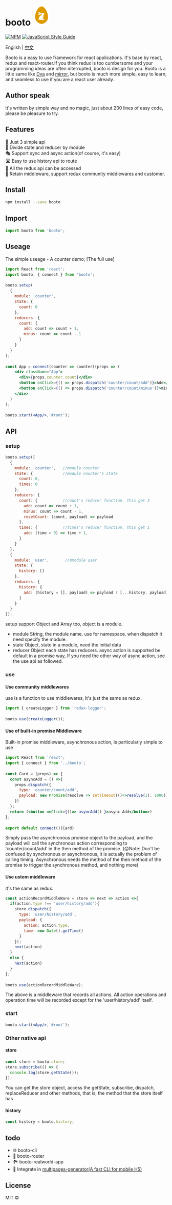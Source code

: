>
# booto ![images](./icon.png) 
[![NPM](https://img.shields.io/npm/v/booto.svg)](https://www.npmjs.com/package/booto) [![JavaScript Style Guide](https://img.shields.io/badge/code_style-standard-brightgreen.svg)](https://standardjs.com)

English | [中文](./README_ZH.md)

Booto is a easy to use framework for react applications. It's base by react, redux and react-router.If you think redux is too cumbersome and your programming ideas are often interrupted, booto is design for you. Booto is a little same like [Dva](https://github.com/dvajs/dva) and [mirror](https://github.com/mirrorjs/mirror), but booto is much more simple, easy to learn, and seamless to use if you are a react user already. 

## Author speak
It's written by simple way and no magic, just about 200 lines of easy code, please be pleasure to try.  

## Features
🎽 Just 3 simple api  
🕋 Divide state and reducer by module   
🎭 Support sync and async action(of course, it's easy)  
🛣️ Easy to use history api to route  
🌆 All the redux api can be accessed  
🎨 Retain middleware, support redux community middlewares and customer.

## Install

```bash
npm install --save booto
```

## Import
```jsx
import booto from 'booto';
```

## Useage

The simple useage - A counter demo;
[The full use]

```jsx
import React from 'react';
import booto, { connect } from 'booto';

booto.setup(
  {
    module: 'counter',
    state: {
      count: 0
    },
    reducers: {
      count: {
        add: count => count + 1,
        minus: count => count - 1
      }
    }
  }
);

const App = connect(counter => counter)(props => (
    <div className="App">
      <div>{props.counter.count}</div>
      <button onClick={() => props.dispatch('counter/count/add')}>Add</button>
      <button onClick={() => props.dispatch('counter/count/minus')}>minus</button>
    </div>
  )
);

booto.start(<App/>,'#root');

```

## API

### setup
```jsx
booto.setup([
  {
    module: 'counter',   //module counter
    state: {             //module counter's state
      count: 0,          
      times: 0
    },
    reducers: {
      count: {           //count's reducer function. this get 3
        add: count => count + 1,
        minus: count => count - 1,
        resetCount: (count, payload) => payload
      },
      times: {           //times's reducer function. this get 1
        add: (time = 0) => time + 1,
      }
    }
  },
  {
    module: 'user',       //mmodule user
    state: {
      history: []
    },
    reducers: {
      history: {
        add: (history = [], payload) => payload ? [...history, payload] : history
      }
    }
  }
]);
```
setup support Object and Array too, object is a module.
- module String, the module name. use for namespace. when dispatch it need specify the module.
- state Object, state in a module, need the initial data
- reducer Object each state has reducers. async action is supported be default in a promise way, If you need the other way of async action, see the use api as followed.

### use

#### Use community middlewares
use is a function to use middlewares, It's just the same as redux.
```javascript
import { createLogger } from 'redux-logger';

booto.use(createLogger());
```

#### Use of built-in promise Middleware
Built-in promise middleware, asynchronous action, is particularly simple to use

```jsx
import React from 'react';
import { connect } from '../booto';

const Card = (props) => {
  const asyncAdd = () =>{
    props.dispatch({
      type: 'counter/count/add',
      payload: new Promise(resolve => setTimeout(()=>resolve(1), 1000))
    })
  };
  return (<button onClick={()=> asyncAdd() }>async Add</button>)
};

export default connect()(Card)
```
Simply pass the asynchronous promise object to the payload, and the payload will call the synchronous action corresponding to 'counter/count/add' in the then method of the promise. (😊Note: Don't be confused by synchronous or asynchronous, it is actually the problem of calling timing. Asynchronous needs the method of the then method of the promise to trigger the synchronous method, and nothing more)

#### Use ustom middleware
It's the same as redux.
```javascript
const actionRecordMiddleWare = store => next => action =>{
  if(action.type !== 'user/history/add'){
    store.dispatch({
      type: 'user/history/add',
      payload: {
        action: action.type,
        time: new Date().getTime()
      }
    });
    next(action)
  }
  else {
    next(action)
  }
};

booto.use(actionRecordMiddleWare);
```
The above is a middleware that records all actions. All action operations and operation time will be recorded except for the 'user/history/add' itself.

### start
```jsx
booto.start(<App/>,'#root');
```
### Other native api

#### store
```javascript
const store = booto.store;
store.subscribe(() => {
  console.log(store.getState());
});
```
You can get the store object, access the getState, subscribe, dispatch, replaceReducer and other methods, that is, the method that the store itself has

#### history
```javascript
const history = booto.history;
```

## todo
- 🌐 booto-cli
- 🚊 booto-router
- 🏞️ booto-realworld-app
- 💯 Integrate in [multipages-generator(A fast CLI for mobile H5)](https://github.com/linweiwei123/multipages-generator)

## License

MIT © [](https://github.com/)
